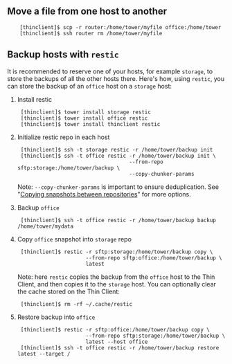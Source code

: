 ## Move a file from one host to another

        [thinclient]$ scp -r router:/home/tower/myfile office:/home/tower
        [thinclient]$ ssh router rm /home/tower/myfile


## Backup hosts with `restic`

It is recommended to reserve one of your hosts, for example `storage`, to store the backups of all the other hosts there. Here's how, using `restic`, you can store the backup of an `office` host on a `storage` host:

1. Install restic

        [thinclient]$ tower install storage restic
        [thinclient]$ tower install office restic
        [thinclient]$ tower install thinclient restic

1. Initialize restic repo in each host
        
        [thinclient]$ ssh -t storage restic -r /home/tower/backup init
        [thinclient]$ ssh -t office restic -r /home/tower/backup init \
                                           --from-repo sftp:storage:/home/tower/backup \
                                           --copy-chunker-params

    Note: `--copy-chunker-params` is important to ensure deduplication. 
    See "[Copying snapshots between repositories](https://restic.readthedocs.io/en/latest/045_working_with_repos.html#copying-snapshots-between-repositories)" for more options.

1. Backup `office`

        [thinclient]$ ssh -t office restic -r /home/tower/backup backup /home/tower/mydata

1. Copy `office` snapshot into `storage` repo

        [thinclient]$ restic -r sftp:storage:/home/tower/backup copy \
                             --from-repo sftp:office:/home/tower/backup \
                             latest

    Note: here `restic` copies the backup from the `office` host to the Thin Client, and then copies it to the `storage` host. You can optionally clear the cache stored on the Thin Client:
        
        [thinclient]$ rm -rf ~/.cache/restic

1. Restore backup into `office`

        [thinclient]$ restic -r sftp:office:/home/tower/backup copy \
                             --from-repo sftp:storage:/home/tower/backup \
                             latest --host office
        [thinclient]$ ssh -t office restic -r /home/tower/backup restore latest --target /